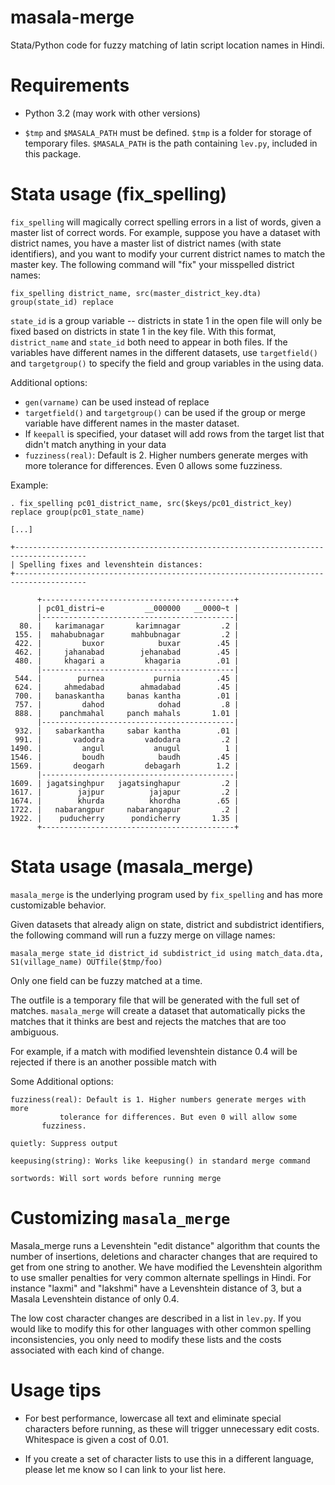 # masala-merge
Stata/Python code for fuzzy matching of latin script location names in Hindi.

# Requirements

- Python 3.2 (may work with other versions)

- `$tmp` and `$MASALA_PATH` must be defined. `$tmp` is a folder for
  storage of temporary files. `$MASALA_PATH` is the path containing
  `lev.py`, included in this package.

# Stata usage (fix_spelling)

`fix_spelling` will magically correct spelling errors in a list of
words, given a master list of correct words.  For example, suppose you
have a dataset with district names, you have a master list of district
names (with state identifiers), and you want to modify your current
district names to match the master key. The following
command will "fix" your misspelled district names:

```
fix_spelling district_name, src(master_district_key.dta) group(state_id) replace
```

`state_id` is a group variable -- districts in state 1 in the open
file will only be fixed based on districts in state 1 in the key
file. With this format, `district_name` and `state_id` both need to
appear in both files. If the variables have different names in the
different datasets, use `targetfield()` and `targetgroup()` to specify
the field and group variables in the using data.

Additional options:

- `gen(varname)` can be used instead of replace
- `targetfield()` and `targetgroup()` can be used if the group or merge
  variable have different names in the master dataset.
- If `keepall` is specified, your dataset will add rows from the
  target list that didn't match anything in your data
- `fuzziness(real)`: Default is 2. Higher numbers generate merges with more
           tolerance for differences. Even 0 allows some
	   fuzziness.

Example:

```
. fix_spelling pc01_district_name, src($keys/pc01_district_key) replace group(pc01_state_name) 

[...]

+--------------------------------------------------------------------------------------
| Spelling fixes and levenshtein distances:
+--------------------------------------------------------------------------------------

      +-------------------------------------------+
      | pc01_distri~e         __000000   __0000~t |
      |-------------------------------------------|
  80. |   karimanagar       karimnagar         .2 |
 155. |  mahabubnagar      mahbubnagar         .2 |
 422. |         buxor            buxar        .45 |
 462. |     jahanabad        jehanabad        .45 |
 480. |     khagari a         khagaria        .01 |
      |-------------------------------------------|
 544. |        purnea           purnia        .45 |
 624. |     ahmedabad        ahmadabad        .45 |
 700. |   banaskantha     banas kantha        .01 |
 757. |         dahod            dohad         .8 |
 888. |    panchmahal     panch mahals       1.01 |
      |-------------------------------------------|
 932. |   sabarkantha     sabar kantha        .01 |
 991. |       vadodra         vadodara         .2 |
1490. |         angul           anugul          1 |
1546. |         boudh            baudh        .45 |
1569. |       deogarh         debagarh        1.2 |
      |-------------------------------------------|
1609. | jagatsinghpur   jagatsinghapur         .2 |
1617. |        jajpur          jajapur         .2 |
1674. |        khurda          khordha        .65 |
1722. |   nabarangpur     nabarangapur         .2 |
1922. |    puducherry      pondicherry       1.35 |
      +-------------------------------------------+
```

# Stata usage (masala_merge)

`masala_merge` is the underlying program used by `fix_spelling` and
has more customizable behavior.

Given datasets that already align on state, district and subdistrict
identifiers, the following command will run a fuzzy merge on village
names:

```
masala_merge state_id district_id subdistrict_id using match_data.dta, S1(village_name) OUTfile($tmp/foo)
```

Only one field can be fuzzy matched at a time.

The outfile is a temporary file that will be generated with the full
set of matches. `masala_merge` will create a dataset that
automatically picks the matches that it thinks are best and rejects
the matches that are too ambiguous.

For example, if a match with modified levenshtein distance 0.4 will be
rejected if there is an another possible match with 

Some Additional options:
```
fuzziness(real): Default is 1. Higher numbers generate merges with more
           tolerance for differences. But even 0 will allow some
	   fuzziness.

quietly: Suppress output

keepusing(string): Works like keepusing() in standard merge command

sortwords: Will sort words before running merge
```

# Customizing `masala_merge`

Masala_merge runs a Levenshtein "edit distance" algorithm that counts
the number of insertions, deletions and character changes that are
required to get from one string to another. We have modified the
Levenshtein algorithm to use smaller penalties for very common
alternate spellings in Hindi. For instance "laxmi" and "lakshmi" have
a Levenshtein distance of 3, but a Masala Levenshtein distance of only
0.4.

The low cost character changes are described in a list in `lev.py`. If
you would like to modify this for other languages with other common
spelling inconsistencies, you only need to modify these lists and the
costs associated with each kind of change.

# Usage tips

- For best performance, lowercase all text and eliminate special
  characters before running, as these will trigger unnecessary edit
  costs. Whitespace is given a cost of 0.01.

- If you create a set of character lists to use this in a different
  language, please let me know so I can link to your list here.
  